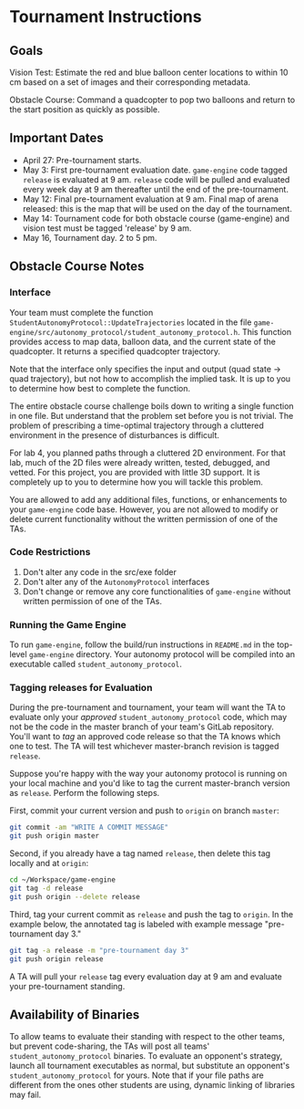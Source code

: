 # Tournament Instructions

## Goals
Vision Test: Estimate the red and blue balloon center locations to within 10
cm based on a set of images and their corresponding metadata.

Obstacle Course: Command a quadcopter to pop two balloons and return to the
start position as quickly as possible.

## Important Dates
- April 27: Pre-tournament starts.
- May 3: First pre-tournament evaluation date. `game-engine` code tagged `release` is
  evaluated at 9 am. `release` code will be pulled and evaluated every week day
  at 9 am thereafter until the end of the pre-tournament.
- May 12: Final pre-tournament evaluation at 9 am. Final map of
  arena released: this is the map that will be used on the day of the tournament.
- May 14: Tournament code for both obstacle course (game-engine) and vision test must be tagged 'release' by 9 am.    
- May 16, Tournament day. 2 to 5 pm.

## Obstacle Course Notes

### Interface
Your team must complete the function
`StudentAutonomyProtocol::UpdateTrajectories` located in the file
`game-engine/src/autonomy_protocol/student_autonomy_protocol.h`. This function
provides access to map data, balloon data, and the current state of the
quadcopter.  It returns a specified quadcopter trajectory.

Note that the interface only specifies the input and output (quad state ->
quad trajectory), but not how to accomplish the implied task. It is up to you
to determine how best to complete the function.

The entire obstacle course challenge boils down to writing a single
function in one file.  But understand that the problem set before you is not
trivial. The problem of prescribing a time-optimal trajectory through a
cluttered environment in the presence of disturbances is difficult.

For lab 4, you planned paths through a cluttered 2D environment. For that lab,
much of the 2D files were already written, tested, debugged, and vetted.  For
this project, you are provided with little 3D support. It is completely up to
you to determine how you will tackle this problem.

You are allowed to add any additional files, functions, or enhancements to
your `game-engine` code base. However, you are not allowed to modify or delete
current functionality without the written permission of one of the TAs.

### Code Restrictions
1) Don't alter any code in the src/exe folder
2) Don't  alter any of the `AutonomyProtocol` interfaces
3) Don't change or remove any core functionalities of `game-engine`
without written permission of one of the TAs.

### Running the Game Engine
To run `game-engine`, follow the build/run instructions in `README.md` in the
top-level `game-engine` directory. Your autonomy protocol will be compiled
into an executable called `student_autonomy_protocol`.

### Tagging releases for Evaluation
During the pre-tournament and tournament, your team will want the TA to
evaluate only your *approved* `student_autonomy_protocol` code, which may not
be the code in the master branch of your team's GitLab repository.  You'll
want to *tag* an approved code release so that the TA knows which one to test.
The TA will test whichever master-branch revision is tagged `release`.

Suppose you're happy with the way your autonomy protocol is running on your
local machine and you'd like to tag the current master-branch version as
`release`.  Perform the following steps.

First, commit your current version and push to `origin` on branch `master`:
```bash
git commit -am "WRITE A COMMIT MESSAGE"
git push origin master
```

Second, if you already have a tag named `release`, then delete this
tag locally and at `origin`:
```bash
cd ~/Workspace/game-engine
git tag -d release
git push origin --delete release
```

Third, tag your current commit as `release` and push the tag to `origin`.  In
the example below, the annotated tag is labeled with example message
"pre-tournament day 3."
```bash
git tag -a release -m "pre-tournament day 3"
git push origin release
```

A TA will pull your `release` tag every evaluation day at 9 am and evaluate
your pre-tournament standing.


## Availability of Binaries

To allow teams to evaluate their standing with respect to the other teams, but
prevent code-sharing, the TAs will post all teams' `student_autonomy_protocol`
binaries.  To evaluate an opponent's strategy, launch all tournament
executables as normal, but substitute an opponent's
`student_autonomy_protocol` for yours.  Note that if your file paths are
different from the ones other students are using, dynamic linking of libraries
may fail.


